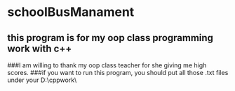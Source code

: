 # schoolBusManament
## this program is for my oop class programming work with c++ 
###I am willing to thank my oop class teacher for she giving me high scores.
###if you want to run this program, you should put all those .txt files under your D:\cppwork\

